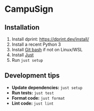 # CampuSign

## Installation

1. Install dprint: https://dprint.dev/install/
2. Install a recent Python 3
3. Install [Git bash](https://git-scm.com/downloads) if not on Linux/WSL
4. Install [Just](https://github.com/casey/just)
5. Run `just setup`

## Development tips

- **Update dependencies:** `just setup`
- **Run tests:** `just test`
- **Format code:** `just format`
- **Lint code:** `just lint`
